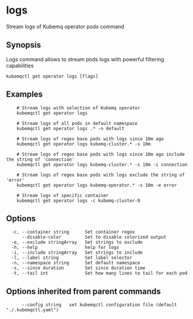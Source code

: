 # logs

Stream logs of Kubemq operator pods command

## Synopsis

Logs command allows to stream pods logs with powerful filtering capabilities

```text
kubemqctl get operator logs [flags]
```

## Examples

```text
    # Stream logs with selection of Kubemq operator
    kubemqctl get operator logs

    # Stream logs of all pods in default namespace
    kubemqctl get operator logs .* -n default

    # Stream logs of regex base pods with logs since 10m ago
    kubemqctl get operator logs kubemq-cluster.* -s 10m

    # Stream logs of regex base pods with logs since 10m ago include the string of 'connection'
    kubemqctl get operator logs kubemq-cluster.* -s 10m -i connection

    # Stream logs of regex base pods with logs exclude the string of 'error'
    kubemqctl get operator logs kubemq-operator.* -s 10m -e error

    # Stream logs of specific container
    kubemqctl get operator logs -c kubemq-cluster-0
```

## Options

```text
  -c, --container string      Set container regex
      --disable-color         Set to disable colorized output
  -e, --exclude stringArray   Set strings to exclude
  -h, --help                  help for logs
  -i, --include stringArray   Set strings to include
  -l, --label string          Set label selector
  -n, --namespace string      Set default namespace
  -s, --since duration        Set since duration time
  -t, --tail int              Set how many lines to tail for each pod
```

## Options inherited from parent commands

```text
      --config string   set kubemqctl configuration file (default "./.kubemqctl.yaml")
```

